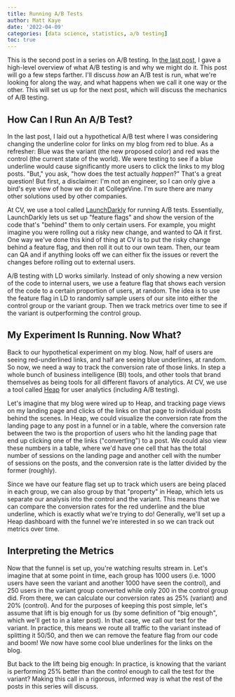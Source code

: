 ```yaml
---
title: Running A/B Tests
author: Matt Kaye
date: '2022-04-09'
categories: [data science, statistics, a/b testing]
toc: true
---
```


This is the second post in a series on A/B testing. In [the last post](https://matthewrkaye.com/posts/series/a-b-testing/2022-03-25-a-b-testing-a-primer/), I gave a high-level overview of what A/B testing is and why we might do it. This post will go a few steps farther. I'll discuss *how* an A/B test is run, what we're looking for along the way, and what happens when we call it one way or the other. This will set us up for the next post, which will discuss the mechanics of A/B testing.

## How Can I Run An A/B Test?

In the last post, I laid out a hypothetical A/B test where I was considering changing the underline color for links on my blog from red to blue. As a refresher: Blue was the variant (the new proposed color) and red was the control (the current state of the world). We were testing to see if a blue underline would cause significantly more users to click the links to my blog posts. "But," you ask, "how does the test actually *happen*?" That's a great question! But first, a disclaimer: I'm not an engineer, so I can only give a bird's eye view of how we do it at CollegeVine. I'm sure there are many other solutions used by other companies.

At CV, we use a tool called [LaunchDarkly](https://launchdarkly.com/) for running A/B tests. Essentially, LaunchDarkly lets us set up "feature flags" and show the version of the code that's "behind" them to only certain users. For example, you might imagine you were rolling out a risky new change, and wanted to QA it first. One way we've done this kind of thing at CV is to put the risky change behind a feature flag, and then roll it out to our own team. Then, our team can QA and if anything looks off we can either fix the issues or revert the changes before rolling out to external users.

A/B testing with LD works similarly. Instead of only showing a new version of the code to internal users, we use a feature flag that shows each version of the code to a certain proportion of users, at random. The idea is to use the feature flag in LD to randomly sample users of our site into either the control group or the variant group. Then we track metrics over time to see if the variant is outperforming the control group.

## My Experiment Is Running. Now What?

Back to our hypothetical experiment on my blog. Now, half of users are seeing red-underlined links, and half are seeing blue underlines, at random. So now, we need a way to track the conversion rate of those links. In step a whole bunch of business intelligence (BI) tools, and other tools that brand themselves as being tools for all different flavors of analytics. At CV, we use a tool called [Heap](https://heap.io/) for user analytics (including A/B testing).

Let's imagine that my blog were wired up to Heap, and tracking page views on my landing page and clicks of the links on that page to individual posts behind the scenes. In Heap, we could visualize the conversion rate from the landing page to any post in a funnel or in a table, where the conversion rate between the two is the proportion of users who hit the landing page that end up clicking one of the links ("converting") to a post. We could also view these numbers in a table, where we'd have one cell that has the total number of sessions on the landing page and another cell with the number of sessions on the posts, and the conversion rate is the latter divided by the former (roughly).

Since we have our feature flag set up to track which users are being placed in each group, we can also group by that "property" in Heap, which lets us separate our analysis into the control and the variant. This means that we can compare the conversion rates for the red underline and the blue underline, which is exactly what we're trying to do! Generally, we'll set up a Heap dashboard with the funnel we're interested in so we can track out metrics over time.

## Interpreting the Metrics

Now that the funnel is set up, you're watching results stream in. Let's imagine that at some point in time, each group has 1000 users (i.e. 1000 users have seen the variant and another 1000 have seen the control), and 250 users in the variant group converted while only 200 in the control group did. From there, we can calculate our conversion rates as 25% (variant) and 20% (control). And for the purposes of keeping this post simple, let's assume that lift is big enough for us (by some definition of "big enough", which we'll get to in a later post). In that case, we call our test for the variant. In practice, this means we route all traffic to the variant instead of splitting it 50/50, and then we can remove the feature flag from our code and boom! We now have some cool blue underlines for the links on the blog.

But back to the lift being big enough: In practice, is knowing that the variant is performing 25% better than the control enough to call the test for the variant? Making this call in a rigorous, informed way is what the rest of the posts in this series will discuss.
